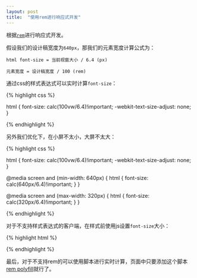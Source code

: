 ```yaml
---
layout: post
title:  "使用rem进行响应式开发"
---
```


根据[``rem``](http://isux.tencent.com/web-app-rem.html)进行响应式开发。

假设我们的设计稿宽度为``640px``，那我们的元素宽度计算公式为：

``html font-size = 当前视窗大小 / 6.4 (px)``

``元素宽度 = 设计稿宽度 / 100 (rem)``

通过css的样式表达式可以实时计算``font-size``：

{% highlight css %}

html {
  font-size: calc(100vw/6.4)!important;
  -webkit-text-size-adjust: none;
}

{% endhighlight %}

另外我们优化下，在小屏不太小，大屏不太大：

{% highlight css %}

html {
    font-size: calc(100vw/6.4)!important;
    -webkit-text-size-adjust: none;
}

@media screen and (min-width: 640px) {
    html {
        font-size: calc(640px/6.4)!important;
    }
}

@media screen and (max-width: 320px) {
    html {
        font-size: calc(320px/6.4)!important;
    }
}

{% endhighlight %}

对于不支持样式表达式的客户端，在样式前使用js设置``font-size``大小：

{% highlight html %}

<script>
  document.documentElement.style.fontSize = window.innerWidth / 6.4 + "px";
</script>
<link rel="stylesheet" href="path/to/style.css">

{% endhighlight %}

最后，对于不支持rem的可以使用脚本进行实时计算，页面中只要添加这个脚本[rem polyfill](https://github.com/chuckcarpenter/REM-unit-polyfill/tree/master/js)就行了。

